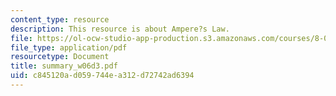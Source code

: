 ```yaml
---
content_type: resource
description: This resource is about Ampere?s Law.
file: https://ol-ocw-studio-app-production.s3.amazonaws.com/courses/8-02-physics-ii-electricity-and-magnetism-spring-2007/c845120ad059744ea312d72742ad6394_summary_w06d3.pdf
file_type: application/pdf
resourcetype: Document
title: summary_w06d3.pdf
uid: c845120a-d059-744e-a312-d72742ad6394
---
```

